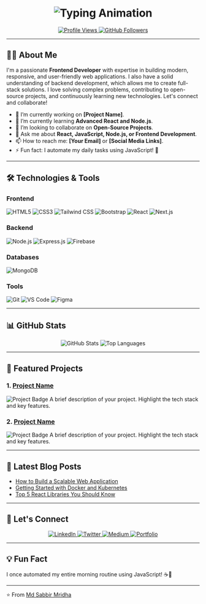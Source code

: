 <h1 align="center">
  <img src="https://readme-typing-svg.herokuapp.com?font=Fira+Code&size=30&pause=1000&color=00FF00&width=600&lines=Hi+👋,+I'm+Md+Sabbir+Mridha;Frontend+Developer;Backend+Enthusiast;Open-Source+Contributor" alt="Typing Animation" />
</h1>

<p align="center">
  <a href="https://github.com/S8374">
    <img src="https://komarev.com/ghpvc/?username=S8374&label=Profile%20Views&color=blue&style=flat" alt="Profile Views" />
  </a>
  <a href="https://github.com/S8374?tab=followers">
    <img src="https://img.shields.io/github/followers/S8374?label=Followers&style=social" alt="GitHub Followers" />
  </a>
</p>

---

## 👨‍💻 **About Me**

I'm a passionate **Frontend Developer** with expertise in building modern, responsive, and user-friendly web applications. I also have a solid understanding of backend development, which allows me to create full-stack solutions. I love solving complex problems, contributing to open-source projects, and continuously learning new technologies. Let's connect and collaborate!

- 🔭 I’m currently working on **[Project Name]**.
- 🌱 I’m currently learning **Advanced React and Node.js**.
- 👯 I’m looking to collaborate on **Open-Source Projects**.
- 💬 Ask me about **React, JavaScript, Node.js, or Frontend Development**.
- 📫 How to reach me: **[Your Email]** or **[Social Media Links]**.
- ⚡ Fun fact: I automate my daily tasks using JavaScript! 🤖

---

## 🛠️ **Technologies & Tools**

### Frontend
![HTML5](https://img.shields.io/badge/-HTML5-E34F26?style=flat&logo=html5&logoColor=white)
![CSS3](https://img.shields.io/badge/-CSS3-1572B6?style=flat&logo=css3&logoColor=white)
![Tailwind CSS](https://img.shields.io/badge/-Tailwind_CSS-38B2AC?style=flat&logo=tailwind-css&logoColor=white)
![Bootstrap](https://img.shields.io/badge/-Bootstrap-7952B3?style=flat&logo=bootstrap&logoColor=white)
![React](https://img.shields.io/badge/-React-61DAFB?style=flat&logo=react&logoColor=black)
![Next.js](https://img.shields.io/badge/-Next.js-000000?style=flat&logo=next.js&logoColor=white)

### Backend
![Node.js](https://img.shields.io/badge/-Node.js-339933?style=flat&logo=node.js&logoColor=white)
![Express.js](https://img.shields.io/badge/-Express.js-000000?style=flat&logo=express&logoColor=white)
![Firebase](https://img.shields.io/badge/-Firebase-FFCA28?style=flat&logo=firebase&logoColor=black)

### Databases
![MongoDB](https://img.shields.io/badge/-MongoDB-47A248?style=flat&logo=mongodb&logoColor=white)

### Tools
![Git](https://img.shields.io/badge/-Git-F05032?style=flat&logo=git&logoColor=white)
![VS Code](https://img.shields.io/badge/-VS_Code-007ACC?style=flat&logo=visual-studio-code&logoColor=white)
![Figma](https://img.shields.io/badge/-Figma-F24E1E?style=flat&logo=figma&logoColor=white)

---

## 📊 **GitHub Stats**

<p align="center">
  <img src="https://github-readme-stats.vercel.app/api?username=S8374&show_icons=true&theme=radical&hide_border=true&include_all_commits=true&count_private=true" alt="GitHub Stats" />
  <img src="https://github-readme-stats.vercel.app/api/top-langs/?username=S8374&layout=compact&theme=radical&hide_border=true" alt="Top Languages" />
</p>

---

## 🚀 **Featured Projects**

### 1. [Project Name](https://github.com/S8374/project-repo)
![Project Badge](https://img.shields.io/badge/-Live_Demo-green)
A brief description of your project. Highlight the tech stack and key features.

### 2. [Project Name](https://github.com/S8374/project-repo)
![Project Badge](https://img.shields.io/badge/-Open_Source-blue)
A brief description of your project. Highlight the tech stack and key features.

---

## 📝 **Latest Blog Posts**

- [How to Build a Scalable Web Application](https://your-blog-link.com)
- [Getting Started with Docker and Kubernetes](https://your-blog-link.com)
- [Top 5 React Libraries You Should Know](https://your-blog-link.com)

---

## 🤝 **Let's Connect**

<p align="center">
  <a href="https://linkedin.com/in/your-profile">
    <img src="https://img.shields.io/badge/-LinkedIn-0077B5?style=flat&logo=linkedin&logoColor=white" alt="LinkedIn" />
  </a>
  <a href="https://twitter.com/your-handle">
    <img src="https://img.shields.io/badge/-Twitter-1DA1F2?style=flat&logo=twitter&logoColor=white" alt="Twitter" />
  </a>
  <a href="https://medium.com/@your-handle">
    <img src="https://img.shields.io/badge/-Medium-12100E?style=flat&logo=medium&logoColor=white" alt="Medium" />
  </a>
  <a href="https://your-portfolio.com">
    <img src="https://img.shields.io/badge/-Portfolio-FF5722?style=flat&logo=google-chrome&logoColor=white" alt="Portfolio" />
  </a>
</p>

---

## 💡 **Fun Fact**

I once automated my entire morning routine using JavaScript! ☕🤖

---

⭐️ From [Md Sabbir Mridha](https://github.com/S8374)
